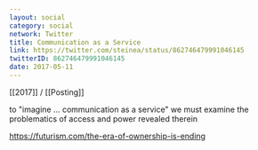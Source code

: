```yaml
---
layout: social
category: social
network: Twitter
title: Communication as a Service
link: https://twitter.com/steinea/status/862746479991046145
twitterID: 862746479991046145
date: 2017-05-11
---
```


[[2017]] / [[Posting]]

to "imagine ... communication as a service" we must examine the problematics of access and power revealed therein

<https://futurism.com/the-era-of-ownership-is-ending>
